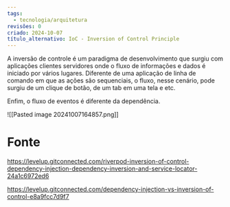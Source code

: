 ```yaml
---
tags:
  - tecnologia/arquitetura
revisões: 0
criado: 2024-10-07
título_alternativo: IoC - Inversion of Control Principle
---
```

A inversão de controle é um paradigma de desenvolvimento que surgiu com aplicações clientes servidores onde o fluxo de informações e dados é iniciado por vários lugares.  Diferente de uma aplicação de linha de comando em que as ações são sequenciais, o fluxo, nesse cenário, pode surgiu de um clique de botão, de um tab em uma tela e etc.

Enfim, o fluxo de eventos é diferente da dependência. 

![[Pasted image 20241007164857.png]]

# Fonte
https://levelup.gitconnected.com/riverpod-inversion-of-control-dependency-injection-dependency-inversion-and-service-locator-24a1c6972ed6

https://levelup.gitconnected.com/dependency-injection-vs-inversion-of-control-e8a9fcc7d9f7